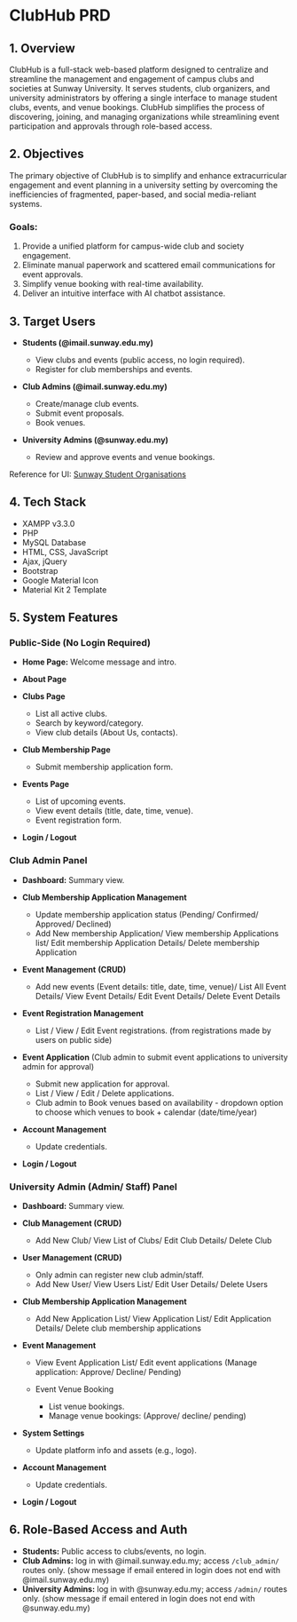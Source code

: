 # ClubHub PRD

## 1. Overview

ClubHub is a full-stack web-based platform designed to centralize and streamline the management and engagement of campus clubs and societies at Sunway University. It serves students, club organizers, and university administrators by offering a single interface to manage student clubs, events, and venue bookings. ClubHub simplifies the process of discovering, joining, and managing organizations while streamlining event participation and approvals through role-based access.

## 2. Objectives

The primary objective of ClubHub is to simplify and enhance extracurricular engagement and event planning in a university setting by overcoming the inefficiencies of fragmented, paper-based, and social media-reliant systems.

### Goals:

1. Provide a unified platform for campus-wide club and society engagement.
2. Eliminate manual paperwork and scattered email communications for event approvals.
3. Simplify venue booking with real-time availability.
4. Deliver an intuitive interface with AI chatbot assistance.

## 3. Target Users

* **Students (@imail.sunway.edu.my)**

  * View clubs and events (public access, no login required).
  * Register for club memberships and events.

* **Club Admins (@imail.sunway.edu.my)**

  * Create/manage club events.
  * Submit event proposals.
  * Book venues.

* **University Admins (@sunway.edu.my)**

  * Review and approve events and venue bookings.

Reference for UI: [Sunway Student Organisations](https://student.sunway.edu.my/campus-life/student-organisations)

## 4. Tech Stack

* XAMPP v3.3.0
* PHP
* MySQL Database
* HTML, CSS, JavaScript
* Ajax, jQuery
* Bootstrap
* Google Material Icon
* Material Kit 2 Template

## 5. System Features

### Public-Side (No Login Required)

* **Home Page:** Welcome message and intro.
* **About Page**
* **Clubs Page**

  * List all active clubs.
  * Search by keyword/category.
  * View club details (About Us, contacts).
* **Club Membership Page**

  * Submit membership application form.
* **Events Page**

  * List of upcoming events.
  * View event details (title, date, time, venue).
  * Event registration form.
* **Login / Logout**

### Club Admin Panel

* **Dashboard:** Summary view.
* **Club Membership Application Management**

  * Update membership application status (Pending/ Confirmed/ Approved/ Declined)
  * Add New membership Application/ View membership Applications list/ Edit membership Application Details/ Delete membership Application
* **Event Management** **(CRUD)**

  * Add new events (Event details: title, date, time, venue)/ List All Event Details/ View Event Details/ Edit Event Details/ Delete Event Details
* **Event Registration Management**

  * List / View / Edit Event registrations. (from registrations made by users on public side)
* **Event Application** (Club admin to submit event applications to university admin for approval)

  * Submit new application for approval.
  * List / View / Edit / Delete applications.
  * Club admin to Book venues based on availability - dropdown option to choose which venues to book + calendar (date/time/year)
* **Account Management**

  * Update credentials.
* **Login / Logout**

### University Admin (Admin/ Staff) Panel

* **Dashboard:** Summary view.

* **Club Management (CRUD)**

  * Add New Club/ View List of Clubs/ Edit Club Details/ Delete Club

* **User Management (CRUD)**

  * Only admin can register new club admin/staff.
  * Add New User/ View Users List/ Edit User Details/ Delete Users

* **Club Membership Application Management**

  * Add New Application List/ View Application List/ Edit Application Details/ Delete club membership applications

* **Event Management**

  * View Event Application List/ Edit event applications (Manage application: Approve/ Decline/ Pending)
  * Event Venue Booking 

    * List venue bookings.
    * Manage venue bookings: (Approve/ decline/ pending)

* **System Settings**

  * Update platform info and assets (e.g., logo).

* **Account Management**

  * Update credentials.

* **Login / Logout**

## 6. Role-Based Access and Auth

* **Students:** Public access to clubs/events, no login.
* **Club Admins:** log in with @imail.sunway.edu.my; access `/club_admin/` routes only. (show message if email entered in login does not end with @imail.sunway.edu.my)
* **University Admins:** log in with @sunway.edu.my; access `/admin/` routes only. (show message if email entered in login does not end with @sunway.edu.my)



